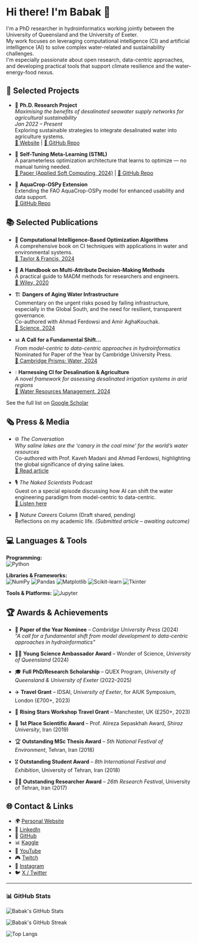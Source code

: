 # Hi there! I'm Babak 👋  
I'm a PhD researcher in hydroinformatics working jointly between the University of Queensland and the University of Exeter.  
My work focuses on leveraging computational intelligence (CI) and artificial intelligence (AI) to solve complex water-related and sustainability challenges.  
I'm especially passionate about open research, data-centric approaches, and developing practical tools that support climate resilience and the water-energy-food nexus.

## 🚀 Selected Projects

- 🌊 **Ph.D. Research Project**  
  *Maximising the benefits of desalinated seawater supply networks for agricultural sustainability*  
  *Jan 2022 – Present*  
  Exploring sustainable strategies to integrate desalinated water into agriculture systems.  
  [🔗 Website](https://babakzolghadrasli.space/ph-d-thesis) | [📁 GitHub Repo](https://github.com/BabakZolghadrAsli/Desalinated-Irrigation)

- 🤖 **Self-Tuning Meta-Learning (STML)**  
  A parameterless optimization architecture that learns to optimize — no manual tuning needed.  
  [📄 Paper (Applied Soft Computing, 2024)](https://www.sciencedirect.com/science/article/pii/S1568494624008196) | [📁 GitHub Repo](https://github.com/BabakZolghadrAsli/STML)

- 🌱 **AquaCrop-OSPy Extension**  
  Extending the FAO AquaCrop-OSPy model for enhanced usability and data support.  
  [📁 GitHub Repo](https://github.com/BabakZolghadrAsli/Aquacrop_OSPy_extension)

## 📚 Selected Publications
- 📘 **Computational Intelligence-Based Optimization Algorithms**  
  A comprehensive book on CI techniques with applications in water and environmental systems.  
  [📖 Taylor & Francis, 2024](https://www.taylorfrancis.com/books/mono/10.1201/9781003424765/computational-intelligence-based-optimization-algorithms-babak-zolghadr-asli)

- 📗 **A Handbook on Multi-Attribute Decision-Making Methods**  
  A practical guide to MADM methods for researchers and engineers.  
  [📖 Wiley, 2020](https://www.wiley.com/en-us/A+Handbook+on+Multi-Attribute+Decision-Making+Methods-p-9781119563495)

- 🏗️ **Dangers of Aging Water Infrastructure**  
  Commentary on the urgent risks posed by failing infrastructure, especially in the Global South, and the need for resilient, transparent governance.  
  Co-authored with Ahmad Ferdowsi and Amir AghaKouchak.  
  [🔗 Science, 2024](https://www.science.org/doi/abs/10.1126/science.adr1054)

- 📊 **A Call for a Fundamental Shift...**  
  *From model-centric to data-centric approaches in hydroinformatics*  
  Nominated for Paper of the Year by Cambridge University Press.  
  [🔗 Cambridge Prisms: Water, 2024](https://scholar.google.com/citations?view_op=view_citation&hl=en&user=6owBze4AAAAJ&sortby=pubdate&citation_for_view=6owBze4AAAAJ:prdVHNxh-e8C)

- 💧 **Harnessing CI for Desalination & Agriculture**  
  *A novel framework for assessing desalinated irrigation systems in arid regions*  
  [🔗 Water Resources Management, 2024](https://link.springer.com/article/10.1007/s11269-024-04028-y)

See the full list on [Google Scholar](https://scholar.google.com/citations?user=6owBze4AAAAJ&hl=en)

## 🗞️ Press & Media
- 🌐 *The Conversation*  
  *Why saline lakes are the ‘canary in the coal mine’ for the world’s water resources*  
  Co-authored with Prof. Kaveh Madani and Ahmad Ferdowsi, highlighting the global significance of drying saline lakes.  
  [🔗 Read article](https://theconversation.com/why-saline-lakes-are-the-canary-in-the-coalmine-for-the-worlds-water-resources-232477)

- 🎙️ *The Naked Scientists* Podcast  
  Guest on a special episode discussing how AI can shift the water engineering paradigm from model-centric to data-centric.  
  [🔗 Listen here](https://www.thenakedscientists.com/articles/interviews/ai-aiding-water-infrastructure)
  
- 📰 *Nature Careers* Column (Draft shared, pending)  
  Reflections on my academic life. *(Submitted article – awaiting outcome)*

## 💻 Languages & Tools

**Programming:**  
![Python](https://img.shields.io/badge/-Python-3776AB?style=flat-square&logo=python&logoColor=white)

**Libraries & Frameworks:**  
![NumPy](https://img.shields.io/badge/-NumPy-013243?style=flat-square&logo=numpy&logoColor=white)
![Pandas](https://img.shields.io/badge/-Pandas-150458?style=flat-square&logo=pandas&logoColor=white)
![Matplotlib](https://img.shields.io/badge/-Matplotlib-11557c?style=flat-square)
![Scikit-learn](https://img.shields.io/badge/-Scikit--Learn-F7931E?style=flat-square&logo=scikit-learn&logoColor=white)
![Tkinter](https://img.shields.io/badge/-Tkinter-FFB700?style=flat-square)

**Tools & Platforms:**
![Jupyter](https://img.shields.io/badge/-Jupyter-F37626?style=flat-square&logo=jupyter&logoColor=white)

## 🏆 Awards & Achievements
- 🏅 **Paper of the Year Nominee** – *Cambridge University Press* (2024)  
  *"A call for a fundamental shift from model development to data-centric approaches in hydroinformatics"*

- 🧑‍🏫 **Young Science Ambassador Award** – Wonder of Science, *University of Queensland* (2024)

- 🎓 **Full PhD/Research Scholarship** – QUEX Program, *University of Queensland & University of Exeter* (2022–2025)

- ✈️ **Travel Grant** – IDSAI, *University of Exeter*, for AIUK Symposium, London (£700+, 2023)

- 🌟 **Rising Stars Workshop Travel Grant** – Manchester, UK (£250+, 2023)

- 🥇 **1st Place Scientific Award** – Prof. Alireza Sepaskhah Award, *Shiraz University*, Iran (2019)

- 🏆 **Outstanding MSc Thesis Award** – *5th National Festival of Environment*, Tehran, Iran (2018)

- 🎖️ **Outstanding Student Award** – *8th International Festival and Exhibition*, University of Tehran, Iran (2018)

- 🧑‍🔬 **Outstanding Researcher Award** – *26th Research Festival*, University of Tehran, Iran (2017)

## 🌐 Contact & Links
- 🌍 [Personal Website](https://babakzolghadrasli.space)
- 💼 [LinkedIn](https://www.linkedin.com/in/babak-zolghadr-asli)
- 🐙 [GitHub](https://github.com/BabakZolghadrAsli)
- 📊 [Kaggle](https://www.kaggle.com/zolghadrbabak)
- 🎥 [YouTube](https://www.youtube.com/@babakzolghadr-asli)
- 🎮 [Twitch](https://www.twitch.tv/babakzolghadrasli)
- 📸 [Instagram](https://www.instagram.com/babakzolghadrasli)
- 🐦 [X / Twitter](https://x.com/babak_zolghadr)

---

### 📊 GitHub Stats

![Babak's GitHub Stats](https://github-readme-stats.vercel.app/api?username=BabakZolghadrAsli&show_icons=true&theme=default)

![Babak's GitHub Streak](https://streak-stats.demolab.com/?user=BabakZolghadrAsli)

![Top Langs](https://github-readme-stats.vercel.app/api/top-langs/?username=BabakZolghadrAsli&layout=compact)

